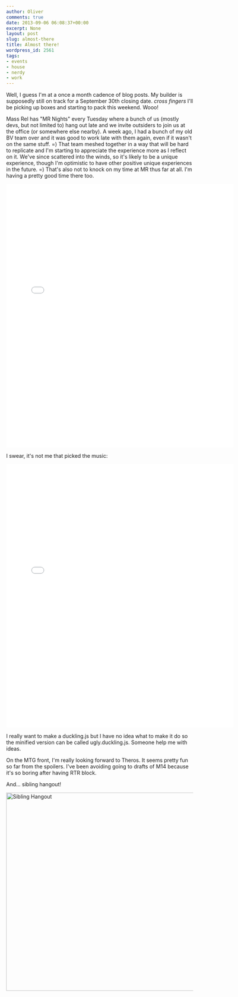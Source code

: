 ```yaml
---
author: Oliver
comments: true
date: 2013-09-06 06:08:37+00:00
excerpt: None
layout: post
slug: almost-there
title: Almost there!
wordpress_id: 2561
tags:
- events
- house
- nerdy
- work
---
```


Well, I guess I'm at a once a month cadence of blog posts. My builder is supposedly still on track for a September 30th closing date. *cross fingers* I'll be picking up boxes and starting to pack this weekend. Wooo!

Mass Rel has "MR Nights" every Tuesday where a bunch of us (mostly devs, but not limited to) hang out late and we invite outsiders to join us at the office (or somewhere else nearby). A week ago, I had a bunch of my old BV team over and it was good to work late with them again, even if it wasn't on the same stuff. =) That team meshed together in a way that will be hard to replicate and I'm starting to appreciate the experience more as I reflect on it. We've since scattered into the winds, so it's likely to be a unique experience, though I'm optimistic to have other positive unique experiences in the future. =) That's also not to knock on my time at MR thus far at all. I'm having a pretty good time there too.

<iframe src="//instagram.com/p/di7gDnvIW8/embed/" width="612" height="710" frameborder="0" scrolling="no" allowtransparency="true"></iframe>

I swear, it's not me that picked the music:

<iframe src="//instagram.com/p/dis2THvIZX/embed/" width="612" height="710" frameborder="0" scrolling="no" allowtransparency="true"></iframe>

I really want to make a duckling.js but I have no idea what to make it do so the minified version can be called ugly.duckling.js. Someone help me with ideas.

On the MTG front, I'm really looking forward to Theros. It seems pretty fun so far from the spoilers. I've been avoiding going to drafts of M14 because it's so boring after having RTR block.

And... sibling hangout!

<a href="http://www.flickr.com/photos/owiber/9682253025/" title="Sibling Hangout by owiber, on Flickr"><img src="http://farm3.staticflickr.com/2817/9682253025_8b489db470_z.jpg" width="640" height="534" alt="Sibling Hangout"></a>